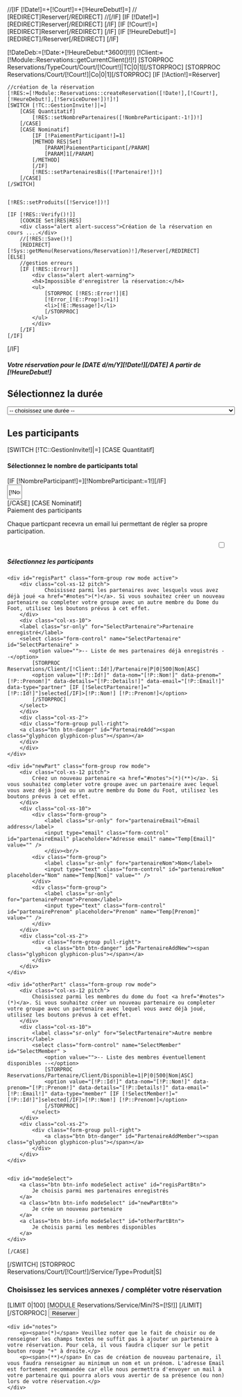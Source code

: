 <form action="" method="POST">
    //[IF [!Date!]=+[!Court!]=+[!HeureDebut!]=]
    //    [REDIRECT]Reserver[/REDIRECT]
    //[/IF]
    [IF [!Date!]=]
        [REDIRECT]Reserver[/REDIRECT]
    [/IF]
    [IF [!Court!]=]
        [REDIRECT]Reserver[/REDIRECT]
    [/IF]
    [IF [!HeureDebut!]=]
        [REDIRECT]/Reserver[/REDIRECT]
    [/IF]


[!DateDeb:=[!Date:+[!HeureDebut:*3600!]!]!]
[!Client:=[!Module::Reservations::getCurrentClient()!]!]
[STORPROC Reservations/TypeCourt/Court/[!Court!]|TC|0|1][/STORPROC]
[STORPROC Reservations/Court/[!Court!]|Co|0|1][/STORPROC]
[IF [!Action!]=Réserver]

    //création de la réservation
    [!RES:=[!Module::Reservations::createReservation([!Date!],[!Court!],[!HeureDebut!],[!ServiceDuree!])!]!]
    [SWITCH [!TC::GestionInvite!]|=]
        [CASE Quantitatif]
            [!RES::setNombrePartenaires([!NombreParticipant:-1!])!]
        [/CASE]
        [CASE Nominatif]
            [IF [!PaiementParticipant!]=1]
            [METHOD RES|Set]
                [PARAM]PaiementParticipant[/PARAM]
                [PARAM]1[/PARAM]
            [/METHOD]
            [/IF]
            [!RES::setPartenairesBis([!Partenaire!])!]
        [/CASE]
    [/SWITCH]


    [!RES::setProduits([!Service!])!]

    [IF [!RES::Verify()!]]
        [COOKIE Set|RES|RES]
        <div class="alert alert-success">Création de la réservation en cours ....</div>
        //[!RES::Save()!]
        [REDIRECT][!Sys::getMenu(Reservations/Reservation)!]/Reserver[/REDIRECT]
    [ELSE]
        //gestion erreurs
        [IF [!RES::Error!]]
            <div class="alert alert-warning">
            <h4>Impossible d'enregistrer la réservation:</h4>
            <ul>
                [STORPROC [!RES::Error!]|E]
                [!Error_[!E::Prop!]:=1!]
                <li>[!E::Message!]</li>
                [/STORPROC]
            </ul>
            </div>
        [/IF]
    [/IF]
[/IF]




<input type="hidden" name="Date" value="[!Date!]" />
<input type="hidden" name="Court" value="[!Court!]" />
<input type="hidden" name="HeureDebut" value="[!HeureDebut!]" />
<div class="row">
    <div class="col-md-12">
        <h5>Votre réservation pour le [DATE d/m/Y][!Date!][/DATE] A partir  de [!HeureDebut!]</h5>
        <h2>Sélectionnez la durée</h2>
        <select name="ServiceDuree"  class="form-control">
            <option value=""> -- choisissez une durée -- </option>
            [STORPROC Reservations/Court/[!Court!]/Service/Type=Reservation|S]
                <option value="[!S::Id!]" [IF [!ServiceDuree!]=[!S::Id!]]selected="selected"[/IF]>[!S::Titre!] -  [!Utils::getPrice([!S::getTarif([!Client!],[!DateDeb!],[!DateDeb:+3600!])!])!] €</option>
            [/STORPROC]
            [STORPROC Reservations/TypeCourt/Court/[!Court!]|TC]
                [STORPROC Reservations/TypeCourt/[!TC::Id!]/Service/Type=Reservation|S]
                    <option value="[!S::Id!]" [IF [!ServiceDuree!]=[!S::Id!]]selected="selected"[/IF]>[!S::Titre!] -  [!Utils::getPrice([!S::getTarif([!Client!],[!DateDeb!],[!DateDeb:+3600!])!])!] €</option>
                [/STORPROC]
            [/STORPROC]
    </select>
    <h2>Les participants</h2>
[SWITCH [!TC::GestionInvite!]|=]
    [CASE Quantitatif]
    <div class="well" style="overflow:hidden">
        <div class="row">
            <div class="col-xs-7">
                <h4>Sélectionnez le nombre de participants total</h4>
            </div>
            [IF [!NombreParticipant!]=][!NombreParticipant:=1!][/IF]
            <div class="col-xs-5">
                <a class="btn btn-danger pull-right" onclick="on[!S::Id!]Plus()"><span class="glyphicon glyphicon-plus"></span></a>
                <input type="text" class=" pull-right" style="width: 34px;height: 34px;text-align: center;" name="NombreParticipant" id="NombreParticipant" value="[!NombreParticipant!]"/>
                <a class="btn btn-danger pull-right" onclick="on[!S::Id!]Moins()"><span class="glyphicon glyphicon-minus"></span></a>
                <script>
                    function on[!S::Id!]Plus(){
                        if ($('#NombreParticipant').val()<100)
                            $('#NombreParticipant').val(parseInt($('#NombreParticipant').val())+1);
                    }
                    function on[!S::Id!]Moins(){
                        if ($('#NombreParticipant').val()>1)
                            $('#NombreParticipant').val(parseInt($('#NombreParticipant').val())-1);
                    }
                </script>
            </div>
        </div>
    </div>
    [/CASE]
    [CASE Nominatif]
    <div class="form-group group-PaiementParticipant row">
        <label class="col-sm-7 control-label">Paiement des participants
            <p style="font-weight: normal;">Chaque particpant recevra un email lui permettant de régler sa propre participation.</p>
        </label>
        <div class="col-sm-5" style="text-align: right;">
            <input type="checkbox" name="PaiementParticipant" [IF [!PaiementParticipant!]]checked="checked"[/IF] class="switch pull-right" value="1">
        </div>
    </div>
    <h5>Sélectionnez les participants</h5>
    <div id="Partenaires">
    </div>

    <div id="regisPart" class="form-group row mode active">
        <div class="col-xs-12 pitch">
                Choisissez parmi les partenaires avec lesquels vous avez déjà joué <a href="#notes">(*)</a>. Si vous souhaitez créer un nouveau partenaire ou completer votre groupe avec un autre membre du Dome du Foot, utilisez les boutons prévus à cet effet.
        </div>
        <div class="col-xs-10">
        <label class="sr-only" for="SelectPartenaire">Partenaire enregistré</label>
        <select class="form-control" name="SelectPartenaire" id="SelectPartenaire" >
           <option value="">-- Liste de mes partenaires déjà enregistrés --</option>
            [STORPROC Reservations/Client/[!Client::Id!]/Partenaire|P|0|500|Nom|ASC]
            <option value="[!P::Id!]" data-nom="[!P::Nom!]" data-prenom="[!P::Prenom!]" data-details="[!P::Details!]" data-email="[!P::Email!]" data-type="partner" [IF [!SelectPartenaire!]="[!P::Id!]"]selected[/IF]>[!P::Nom!] [!P::Prenom!]</option>
            [/STORPROC]
        </select>
        </div>
        <div class="col-xs-2">
        <div class="form-group pull-right">
        <a class="btn btn-danger" id="PartenaireAdd"><span class="glyphicon glyphicon-plus"></span></a>
        </div>
        </div>
    </div>

    <div id="newPart" class="form-group row mode">
        <div class="col-xs-12 pitch">
            Créez un nouveau partenaire <a href="#notes">(*)(**)</a>. Si vous souhaitez completer votre groupe avec un partenaire avec lequel vous avez déjà joué ou un autre membre du Dome du Foot, utilisez les boutons prévus à cet effet.
        </div>
        <div class="col-xs-10">
            <div class="form-group">
                <label class="sr-only" for="partenaireEmail">Email address</label>
                <input type="email" class="form-control" id="partenaireEmail" placeholder="Adresse email" name="Temp[Email]" value="" />
                </div><br/>
            <div class="form-group">
                <label class="sr-only" for="partenaireNom">Nom</label>
                <input type="text" class="form-control" id="partenaireNom" placeholder="Nom" name="Temp[Nom]" value="" />
            </div>
            <div class="form-group">
                <label class="sr-only" for="partenairePrenom">Prenom</label>
                <input type="text" class="form-control" id="partenairePrenom" placeholder="Prenom" name="Temp[Prenom]" value="" />
            </div>
        </div>
        <div class="col-xs-2">
            <div class="form-group pull-right">
                <a class="btn btn-danger" id="PartenaireAddNew"><span class="glyphicon glyphicon-plus"></span></a>
            </div>
        </div>
    </div>

    <div id="otherPart" class="form-group row mode">
        <div class="col-xs-12 pitch">
            Choisissez parmi les membres du dome du foot <a href="#notes">(*)</a>. Si vous souhaitez créer un nouveau partenaire ou completer votre groupe avec un partenaire avec lequel vous avez déjà joué, utilisez les boutons prévus à cet effet.
        </div>
        <div class="col-xs-10">
            <label class="sr-only" for="SelectPartenaire">Autre membre inscrit</label>
            <select class="form-control" name="SelectMember" id="SelectMember" >
                <option value="">-- Liste des membres éventuellement disponibles --</option>
                [STORPROC Reservations/Partenaire/Client/Disponible=1|P|0|500|Nom|ASC]
                <option value="[!P::Id!]" data-nom="[!P::Nom!]" data-prenom="[!P::Prenom!]" data-details="[!P::Details!]" data-email="[!P::Email!]" data-type="member" [IF [!SelectMember!]="[!P::Id!]"]selected[/IF]>[!P::Nom!] [!P::Prenom!]</option>
                [/STORPROC]
            </select>
        </div>
        <div class="col-xs-2">
            <div class="form-group pull-right">
                <a class="btn btn-danger" id="PartenaireAddMember"><span class="glyphicon glyphicon-plus"></span></a>
            </div>
        </div>
    </div>


    <div id="modeSelect">
        <a class="btn btn-info modeSelect active" id="regisPartBtn">
            Je choisis parmi mes partenaires enregistrés
        </a>
        <a class="btn btn-info modeSelect" id="newPartBtn">
            Je crée un nouveau partenaire
        </a>
        <a class="btn btn-info modeSelect" id="otherPartBtn">
            Je choisis parmi les membres disponibles
        </a>
    </div>

    [/CASE]
[/SWITCH]
    [STORPROC Reservations/Court/[!Court!]/Service/Type=Produit|S]
        <h3>Choisissez les services annexes / compléter votre réservation</h3>
        [LIMIT 0|100]
            [MODULE Reservations/Service/Mini?S=[!S!]]
        [/LIMIT]
    [/STORPROC]
    <input type="submit" name="Action" value="Réserver" class="btn btn-success btn-lg btn-block" />

    <div id="notes">
        <p><span>(*)</span> Veuillez noter que le fait de choisir ou de renseigner les champs textes ne suffit pas à ajouter un partenaire à votre réservation. Pour celà, il vous faudra cliquer sur le petit bouton rouge "+" à droite.</p>
        <p><span>(**)</span> En cas de création de nouveau partenaire, il vous faudra renseigner au minimum un nom et un prénom. L'adresse Email est fortement recommandée car elle nous permettra d'envoyer un mail à votre partenaire qui pourra alors vous avertir de sa présence (ou non) lors de votre réservation.</p>
    </div>
</div>
</div>
        </form>
<script type="text/javascript">
var detached = new Array();
//var button ='<a class="btn btn-info modeSelect active" id="regisPartBtn">' +
//    '            Je choisi parmi mes partenaires enregistrés' +
//    '        </a>';

function addListener(){
    $('#modeSelect .btn').on('click',function(e){
        e.preventDefault();
        e.stopPropagation();

        //$('#modeSelect .btn').off('click');

        $(this).addClass('active');
        //$('#modeSelect').append(button);
        $(this).siblings().removeClass('active');
        //button = $(this).detach();

        //addListener();

        switch ($(this).attr('id')){
            case 'newPartBtn':
                $('#newPart').addClass('active');
                $('#newPart').siblings('.mode').removeClass('active');
                break;
            case 'otherPartBtn':
                $('#otherPart').addClass('active');
                $('#otherPart').siblings('.mode').removeClass('active');
                break;
            default:
                $('#regisPart').addClass('active');
                $('#regisPart').siblings('.mode').removeClass('active');
        }
    });
}


$('#PartenaireAdd').on('click',function () {
    //récupération du partenaire sélectionné

    var id = $('#SelectPartenaire option:selected').val();
    if (!id||$('#part-'+id)[0])return;
    var nom = $('#SelectPartenaire option:selected').attr('data-nom');
    var prenom = $('#SelectPartenaire option:selected').attr('data-prenom');
    var details = $('#SelectPartenaire option:selected').attr('data-details');
    var email = $('#SelectPartenaire option:selected').attr('data-email');
    addPartenaire(id,nom,email,prenom,details,'partner');
    detached.push($('#SelectPartenaire option:selected').detach());

});

$('#PartenaireAddNew').on('click',function () {
    //récupération du partenaire sélectionné

    var nom = $('#partenaireNom').val();
    var prenom = $('#partenairePrenom').val();
    var email = $('#partenaireEmail').val();
    $.ajax({
        url: "/[!Query!]/newPartner.json",
        data: {
           nom:nom,
            prenom:prenom,
            email:email
        },
        method: 'POST'
    }).success(function (response) {
        if(response.success){
            var opts = $('option[data-nom]');
            var type = 'new'
            $.each(opts,function(k,opt){
                var d = $(opt).data();
                if($(opt).val() == response.data.id && d.email == response.data.email && d.nom == response.data.nom && d.prenom == response.data.prenom ){
                    type = d.type;
                    detached.push($(opt).detach());
                }
            });
            addPartenaire(response.data.id,response.data.nom,response.data.email,response.data.prenom,response.data.details,type);
            $('#partenaireEmail').val('');
            $('#partenaireNom').val('');
            $('#partenairePrenom').val('');
        }else{
            var errors ="";
            $.each(response.data.errors,function(k,v){
                errors += '<li>'+v+'</li>';
            })
            var html = '<div id="partner_error" class="alert alert-warning"> \
                            <h4>Impossible d\'ajouter le partenaire:</h4> \
                            <ul>'+
                            errors
                            +' </ul> \
                        </div>';
            $('#Partenaires').append(html);
        }

    }).fail(function (reponse){
        console.log('erreur ajax',reponse);
    }).done(function (reponse){

    });





});

$('#PartenaireAddMember').on('click',function () {
    //récupération du partenaire sélectionné

    var id = $('#SelectMember option:selected').val();
    if (!id||$('#part-'+id)[0])return;
    var nom = $('#SelectMember option:selected').attr('data-nom');
    var prenom = $('#SelectMember option:selected').attr('data-prenom');
    var details = $('#SelectMember option:selected').attr('data-details');
    var email = $('#SelectMember option:selected').attr('data-email');
    addPartenaire(id,nom,email,prenom,details,'member');
    detached.push($('#SelectMember option:selected').detach());
});

var partenaire= 0;
function addPartenaire(id,nom,email,prenom,details,type) {
    $('#partner_error').remove();

    var alr = $('#Partenaires .btn-tennis');
    console.log(alr);
    for (var i = 0; i < alr.length; i++){
        var v = alr[i];
        if ($(v).data('id') == id) {
            var html = '<div id="partner_error" class="alert alert-warning"> \
                            <h4>Impossible d\'ajouter le partenaire:</h4> \
                            <ul>\
                                <li>Ce partenaire est déjà inscrit</li> \
                            </ul> \
                        </div>';
            $('#Partenaires').append(html);
            return false;
        }
    }



    [IF [!Co::Capacite!]]
        [!Part:=[!Co::Capacite!]-1!]
        if(partenaire >= [!Part!]) return false;
        if(partenaire == [!Part!] - 1) $('#PartenaireAjout').hide();
    [/IF]
    if (!nom)nom='';
    if (!email)email='';
    if (!prenom)prenom='';
    if (!details)details='';
    partenaire++;
    //console.log('Ajout partenaire',partenaire);
    $('#Partenaires').append($('<div class="btn-tennis del" data-nom="'+nom+'" data-id="'+id+'" data-details="'+details+'" id="part-'+id+'" onclick="suppPartenaire('+id+',\''+type+'\')">'+
        '<input type="hidden" name="Partenaire['+partenaire+'][Details]" value="'+details+'" />'+
        '<input type="hidden" name="Partenaire['+partenaire+'][Id]" value="'+id+'" />'+
        '<input type="hidden" name="Partenaire['+partenaire+'][Nom]" value="'+nom+'" />'+
        '<input type="hidden" name="Partenaire['+partenaire+'][Prenom]" value="'+prenom+'" />'+
        '<input type="hidden" name="Partenaire['+partenaire+'][Email]" value="'+email+'" />'+
        '<a class="btn btn-danger pull-right"><span class="glyphicon glyphicon-minus"></span></a>'+
        '<h3>'+nom+' '+prenom+'</h3>'+
        '<p>'+details+'</p>'+
        '</div>'));'[!P::Id!]'
}
function suppPartenaire(id,type) {
    $('#partner_error').remove();

    //console.log('supp partenaire',id);
    $('#part-'+id).detach();
    partenaire--;
    $('#PartenaireAjout').show();


    if(type == 'partner'){
        $.each(detached,function(k,v){
            if($(v).val()==id) $('#SelectPartenaire').append($(v));
            return;
        });
    }
    if(type == 'member'){
        $.each(detached,function(k,v){
            if($(v).val()==id) $('#SelectMember').append($(v));
            return;
        });
    }
    if(type == 'new'){
        var option = ' <option value="'+$(this).data('id')+'" data-nom="'+$(this).data('nom')+'" data-prenom="'+$(this).data('prenom')+'" data-details="'+$(this).data('details')+'" data-email="'+$(this).data('email')+'" data-type="partner">[!P::Nom!] [!P::Prenom!]</option>'
        $('#SelectPartenaire').append(option);
    }
}

$(
        function () {

            addListener();


            [STORPROC Reservations/Client/UserId=[!Sys::User::Id!]|TCli][/STORPROC]
            [!TPart:=[!TCli::getOneParent(Partenaire)!]!]
            var thisId = [!TPart::Id!];
            //Clean des doublons partenaire et membre dispo à la fois
            var parts = $('option[data-type=partner]');
            var membs = $('option[data-type=member]');
            for(var n = 0; n < parts.length; n++){
                var part = parts[n];
                for(var m = 0; m < membs.length; m++) {
                    var memb = membs[m];
                    if($(part).val() == thisId) {
                        $(part).remove();
                    }
                    if($(part).val() == $(memb).val() || $(memb).val() == thisId ){
                        $(memb).remove();
                        membs.splice(m,1);
                    }
                }
            }


            var added = new Array();
            [IF [!Partenaire!]]
                [STORPROC [!Partenaire!]|P]
                    addPartenaire('[!P::Id!]', '[UTIL ADDSLASHES][!P::Nom!][/UTIL]', '[UTIL ADDSLASHES][!P::Email!][/UTIL]', '[UTIL ADDSLASHES][!P::Prenom!][/UTIL]','[UTIL ADDSLASHES][!P::Details!][/UTIL]');
                    added.push([!P::Id!]);
            [/STORPROC]
            [/IF]

            $.each(parts,function(k1,v1){
                $.each(added,function(k2,v2){
                    if($(v1).val() == v2){
                        detached.push($(v1).detach());
                        $('.btn-tennis[data-id='+v2+']').data('type','partner');
                    }
                });
            });

            $.each(membs,function(k1,v1){
                $.each(added,function(k2,v2){
                    if($(v1).val() == v2){
                        detached.push($(v1).detach());
                        $('.btn-tennis[data-id='+v2+']').data('type','member');
                    }
                });
            });
        }
);
</script>